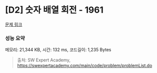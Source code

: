 # [D2] 숫자 배열 회전 - 1961 

[문제 링크](https://swexpertacademy.com/main/code/problem/problemDetail.do?contestProbId=AV5Pq-OKAVYDFAUq) 

### 성능 요약

메모리: 21,344 KB, 시간: 132 ms, 코드길이: 1,235 Bytes



> 출처: SW Expert Academy, https://swexpertacademy.com/main/code/problem/problemList.do